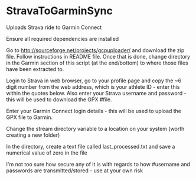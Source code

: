 StravaToGarminSync
==================

Uploads Strava ride to Garmin Connect


Ensure all required dependencies are installed

Go to http://sourceforge.net/projects/gcpuploader/ and download the zip file. Follow instructions in README file. Once that is done, change directory in the Garmin section of this script (at the end/bottom) to where those files have been extracted to.

Login to Strava in web browser, go to your profile page and copy the ~6 digit number from the web address, which is your athlete ID - enter this within the quotes below. Also enter your Strava username and password - this will be used to download the GPX #file.

Enter your Garmin Connect login details - this will be used to upload the GPX file to Garmin.

Change the stream directory variable to a location on your system (worth creating a new folder)

In the directory, create a text file called last_processed.txt and save a numerical value of zero in the file

I'm not too sure how secure any of it is with regards to how #username and passwords are transmitted/stored - use at your own risk
